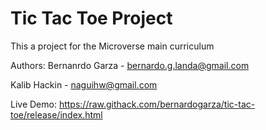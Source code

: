# Tic Tac Toe Project

This a project for the Microverse main curriculum

Authors: Bernanrdo Garza - bernardo.g.landa@gmail.com 

Kalib Hackin - naguihw@gmail.com

Live Demo: https://raw.githack.com/bernardogarza/tic-tac-toe/release/index.html
